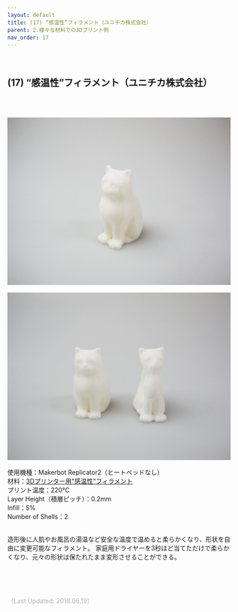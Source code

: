 ```yaml
---
layout: default
title: (17) “感温性”フィラメント（ユニチカ株式会社）
parent: 2.様々な材料での3Dプリント例
nav_order: 17
---
```


<br>

## (17) “感温性”フィラメント（ユニチカ株式会社）
<br><br>

<p><img src="assets/03/22.jpg"/></p>
<p><img src="assets/03/23.jpg"/></p>

使用機種：Makerbot Replicator2（ヒートベッドなし）<br>
材料：[3Dプリンター用"感温性"フィラメント](http://www.unitika.co.jp/news/fiber/post_42.html)<br>
プリント温度：220℃<br>
Layer Height（積層ピッチ）：0.2mm<br>
Infill：5%<br>
Number of Shells：2<br>
<br>

造形後に人肌やお風呂の湯温など安全な温度で温めると柔らかくなり、形状を自由に変更可能なフィラメント。
家庭用ドライヤーを3秒ほど当てただけで柔らかくなり、元々の形状は保たれたまま変形させることができる。

<br><br><br>

<span style="color: #B2B2B2">
（Last Updated: 2018.06.19）
</span>
